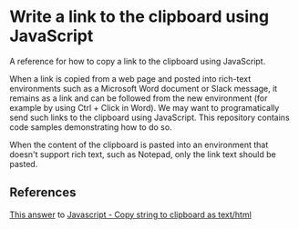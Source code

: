 # Write a link to the clipboard using JavaScript

A reference for how to copy a link to the clipboard using JavaScript.

When a link is copied from a web page and posted into rich-text environments such as a Microsoft Word document or Slack message, it remains as a link and can be followed from the new environment (for example by using Ctrl + Click in Word). We may want to programatically send such links to the clipboard using JavaScript. This repository contains code samples demonstrating how to do so.

When the content of the clipboard is pasted into an environment that doesn't support rich text, such as Notepad, only the link text should be pasted.

## References

[This answer](https://stackoverflow.com/a/69110972/17568469) to [Javascript - Copy string to clipboard as text/html](https://stackoverflow.com/questions/34191780/javascript-copy-string-to-clipboard-as-text-html)